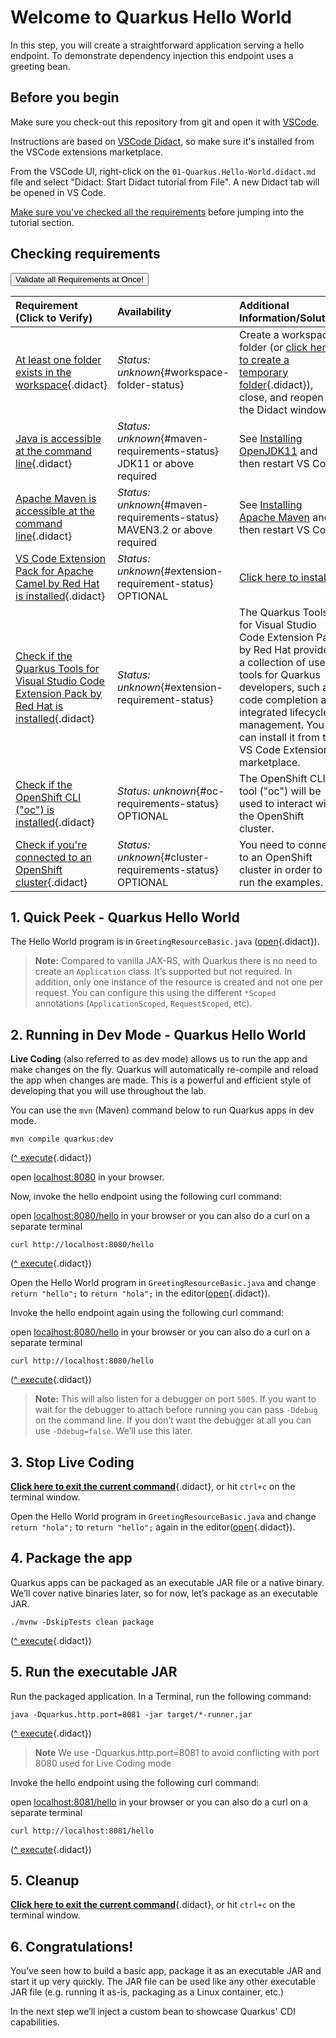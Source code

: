 
# Welcome to Quarkus Hello World

In this step, you will create a straightforward application serving a hello endpoint. To demonstrate dependency injection this endpoint uses a greeting bean.

## Before you begin

Make sure you check-out this repository from git and open it with [VSCode](https://code.visualstudio.com/).

Instructions are based on [VSCode Didact](https://github.com/redhat-developer/vscode-didact), so make sure it's installed
from the VSCode extensions marketplace.

From the VSCode UI, right-click on the `01-Quarkus.Hello-World.didact.md` file and select "Didact: Start Didact tutorial from File". A new Didact tab will be opened in VS Code.

[Make sure you've checked all the requirements](./requirements.didact.md) before jumping into the tutorial section.

## Checking requirements

<a href='didact://?commandId=vscode.didact.validateAllRequirements' title='Validate all requirements!'><button>Validate all Requirements at Once!</button></a>

| Requirement (Click to Verify)  | Availability | Additional Information/Solution |
| :--- | :--- | :--- |
| [At least one folder exists in the workspace](didact://?commandId=vscode.didact.workspaceFolderExistsCheck&text=workspace-folder-status&completion=A%20valid%20folder%20exists%20in%20the%20workspace. "Ensure that at least one folder exists in the user workspace"){.didact} | *Status: unknown*{#workspace-folder-status} | Create a workspace folder (or [click here to create a temporary folder](didact://?commandId=vscode.didact.createWorkspaceFolder&completion=Created%20temporary%20folder%20in%20the%20workspace. "Create a temporary folder and add it to the workspace."){.didact}), close, and reopen the Didact window
| [Java is accessible at the command line](didact://?commandId=vscode.didact.requirementCheck&text=java-requirements-status$$java%20--version$$Java&completion=Java%20is%20available%20on%20this%20system. "Tests to see if `java -version` returns a result"){.didact} 	| *Status: unknown*{#maven-requirements-status} JDK11 or above required	| See [Installing OpenJDK11](https://developers.redhat.com/products/openjdk/download "Download OpenJDK11 on your system") and then restart VS Code
| [Apache Maven is accessible at the command line](didact://?commandId=vscode.didact.requirementCheck&text=maven-requirements-status$$mvn%20--version$$Apache%20Maven&completion=Apache%20Maven%20is%20available%20on%20this%20system. "Tests to see if `mvn -version` returns a result"){.didact} 	| *Status: unknown*{#maven-requirements-status} MAVEN3.2 or above required	| See [Installing Apache Maven](https://maven.apache.org/install.html "Documentation on how to Install Apache Maven on your system") and then restart VS Code
| [VS Code Extension Pack for Apache Camel by Red Hat is installed](didact://?commandId=vscode.didact.extensionRequirementCheck&text=extension-requirement-status$$redhat.apache-camel-extension-pack&completion=Camel%20extension%20pack%20available. "Checks the VS Code workspace to make sure the extension pack is installed"){.didact} | *Status: unknown*{#extension-requirement-status} OPTIONAL	| [Click here to install](vscode:extension/redhat.apache-camel-extension-pack "Opens the extension page and provides an install link") 
| [Check if the Quarkus Tools for Visual Studio Code Extension Pack by Red Hat is installed](didact://?commandId=vscode.didact.extensionRequirementCheck&text=extension-requirement-status$$redhat.vscode-quarkus&completion=Quarkus%20extension%20pack%20is%20available%20on%20this%20system. "Checks the VS Code workspace to make sure the extension pack is installed"){.didact} | *Status: unknown*{#extension-requirement-status} | The Quarkus Tools for Visual Studio Code Extension Pack by Red Hat provides a collection of useful tools for Quarkus developers, such as code completion and integrated lifecycle management. You can install it from the VS Code Extensions marketplace. 
| [Check if the OpenShift CLI ("oc") is installed](didact://?commandId=vscode.didact.cliCommandSuccessful&text=oc-requirements-status$$oc%20help&completion=Checked%20oc%20tool%20availability "Tests to see if `oc help` returns a 0 return code"){.didact} | *Status: unknown*{#oc-requirements-status} OPTIONAL | The OpenShift CLI tool ("oc") will be used to interact with the OpenShift cluster.
| [Check if you're connected to an OpenShift cluster](didact://?commandId=vscode.didact.requirementCheck&text=cluster-requirements-status$$oc%20get%20project$$NAME&completion=OpenShift%20is%20connected. "Tests to see if `oc get projects` returns a result"){.didact} | *Status: unknown*{#cluster-requirements-status} OPTIONAL | You need to connect to an OpenShift cluster in order to run the examples.

## 1. Quick Peek - Quarkus Hello World

The Hello World program is in `GreetingResourceBasic.java` ([open](didact://?commandId=vscode.openFolder&projectFilePath=src/main/java/org/acme/people/rest/GreetingResourceBasic.java&completion=Opened%20the%20GreetingResourceBasic.java%20file "Opens the GreetingResourceBasic.java file"){.didact}).

> **Note:** Compared to vanilla JAX-RS, with Quarkus there is no need to create an `Application` class. It’s supported but not required. In addition, only one instance of the resource is created and not one per request. You can configure this using the different `*Scoped` annotations (`ApplicationScoped`, `RequestScoped`, etc).

## 2. Running in Dev Mode - Quarkus Hello World 

**Live Coding** (also referred to as dev mode) allows us to run the app and make changes on the fly. Quarkus will automatically re-compile and reload the app when changes are made. This is a powerful and efficient style of developing that you will use throughout the lab.

You can use the `mvn` (Maven) command below to run Quarkus apps in dev mode.

```
mvn compile quarkus:dev
```

([^ execute](didact://?commandId=vscode.didact.sendNamedTerminalAString&text=QuarkusTerm$$mvn%20compile%20quarkus:dev&completion=Run%20live%20coding. "Opens a new terminal and sends the command above"){.didact})

open [localhost:8080](http://localhost:8080) in your browser. 

Now, invoke the hello endpoint using the following curl command:

open [localhost:8080/hello](http://localhost:8080/hello) in your browser or you can also do a curl on a separate terminal

```
curl http://localhost:8080/hello
```
([^ execute](didact://?commandId=vscode.didact.sendNamedTerminalAString&text=curlTerm$$curl%20http://localhost:8080/hello%20;%20echo%20''&completion=Run%20curl%20command. "Opens a new terminal and sends the command above"){.didact})


Open the Hello World program in `GreetingResourceBasic.java` and change `return "hello";` to `return "hola";` in the editor([open](didact://?commandId=vscode.openFolder&projectFilePath=src/main/java/org/acme/people/rest/GreetingResourceBasic.java&completion=Opened%20the%20GreetingResourceBasic.java%20file "Opens the GreetingResourceBasic.java file"){.didact}).

Invoke the hello endpoint again using the following curl command:

open [localhost:8080/hello](http://localhost:8080/hello) in your browser or you can also do a curl on a separate terminal

```
curl http://localhost:8080/hello
```
([^ execute](didact://?commandId=vscode.didact.sendNamedTerminalAString&text=curlTerm$$curl%20http://localhost:8080/hello%20;%20echo%20''&completion=Run%20curl%20command. "Opens a new terminal and sends the command above"){.didact})

> **Note:** This will also listen for a debugger on port `5005`. If you want to wait for the debugger to attach before running you can pass `-Ddebug` on the command line. If you don’t want the debugger at all you can use `-Ddebug=false`. We’ll use this later.

## 3. Stop Live Coding

[**Click here to exit the current command**](didact://?commandId=vscode.didact.sendNamedTerminalCtrlC&text=QuarkusTerm&completion=Quarkus%20K%20Hello%20World%20interrupted. "Interrupt the current operation on the terminal"){.didact},
or hit `ctrl+c` on the terminal window.

Open the Hello World program in `GreetingResourceBasic.java` and change `return "hola";` to `return "hello";` again in the editor([open](didact://?commandId=vscode.openFolder&projectFilePath=src/main/java/org/acme/people/rest/GreetingResourceBasic.java&completion=Opened%20the%20GreetingResourceBasic.java%20file "Opens the GreetingResourceBasic.java file"){.didact}).

## 4. Package the app

Quarkus apps can be packaged as an executable JAR file or a native binary. We’ll cover native binaries later, so for now, let’s package as an executable JAR.

```
./mvnw -DskipTests clean package
```
([^ execute](didact://?commandId=vscode.didact.sendNamedTerminalAString&text=QuarkusTerm$$mvn%20-DskipTests%20clean%20package&completion=maven%20clean%20package. "Opens a new terminal and sends the command above"){.didact})

## 5. Run the executable JAR

Run the packaged application. In a Terminal, run the following command:

```
java -Dquarkus.http.port=8081 -jar target/*-runner.jar
```
([^ execute](didact://?commandId=vscode.didact.sendNamedTerminalAString&text=QuarkusTerm$$java%20-Dquarkus.http.port=8081%20-jar%20target/*-runner.jar&completion=java%20-jar%20*.jar. "Opens a new terminal and sends the command above"){.didact})

> **Note** We use -Dquarkus.http.port=8081 to avoid conflicting with port 8080 used for Live Coding mode

Invoke the hello endpoint using the following curl command:

open [localhost:8081/hello](http://localhost:8081/hello) in your browser or you can also do a curl on a separate terminal

```
curl http://localhost:8081/hello
```
([^ execute](didact://?commandId=vscode.didact.sendNamedTerminalAString&text=curlTerm$$curl%20http://localhost:8081/hello%20;%20echo%20''&completion=Run%20curl%20command. "Opens a new terminal and sends the command above"){.didact})

## 5. Cleanup

[**Click here to exit the current command**](didact://?commandId=vscode.didact.sendNamedTerminalCtrlC&text=QuarkusTerm&completion=Quarkus%20K%20Hello%20World%20interrupted. "Interrupt the current operation on the terminal"){.didact},
or hit `ctrl+c` on the terminal window.

## 6. Congratulations!

You’ve seen how to build a basic app, package it as an executable JAR and start it up very quickly. The JAR file can be used like any other executable JAR file (e.g. running it as-is, packaging as a Linux container, etc.)

In the next step we’ll inject a custom bean to showcase Quarkus' CDI capabilities.